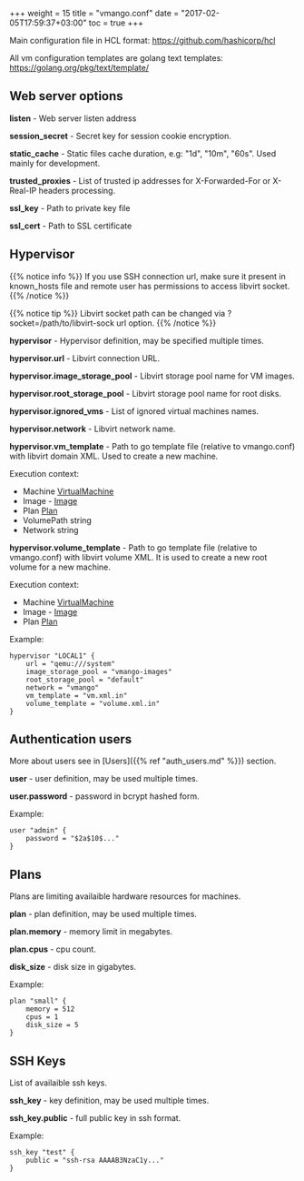 +++
weight = 15
title = "vmango.conf"
date = "2017-02-05T17:59:37+03:00"
toc = true
+++

Main configuration file in HCL format: https://github.com/hashicorp/hcl

All vm configuration templates are golang text templates: https://golang.org/pkg/text/template/

## Web server options

**listen** - Web server listen address

**session_secret** - Secret key for session cookie encryption. 

**static_cache** - Static files cache duration, e.g: "1d", "10m", "60s". Used mainly for development.

**trusted_proxies** - List of trusted ip addresses for X-Forwarded-For or X-Real-IP headers processing.

**ssl_key** - Path to private key file

**ssl_cert** - Path to SSL certificate

## Hypervisor

{{% notice info %}}
If you use SSH connection url, make sure it present in known_hosts file and remote user has permissions to access libvirt socket.
{{% /notice %}}

{{% notice tip %}}
Libvirt socket path can be changed via ?socket=/path/to/libvirt-sock url option.
{{% /notice %}}

**hypervisor** - Hypervisor definition, may be specified multiple times.

**hypervisor.url** - Libvirt connection URL. 

**hypervisor.image_storage_pool** - Libvirt storage pool name for VM images.

**hypervisor.root_storage_pool** - Libvirt storage pool name for root disks.

**hypervisor.ignored_vms** - List of ignored virtual machines names.

**hypervisor.network** - Libvirt network name.

**hypervisor.vm_template** - Path to go template file (relative to vmango.conf) with libvirt domain XML. Used to create a new machine.

Execution context:

* Machine    [VirtualMachine](https://github.com/subuk/vmango/blob/master/src/vmango/models/vm.go#L56) 
* Image  - [Image](https://github.com/subuk/vmango/blob/master/src/vmango/models/image.go#L18)
* Plan       [Plan](https://github.com/subuk/vmango/blob/master/src/vmango/models/plan.go#L3)
* VolumePath string
* Network    string

**hypervisor.volume_template** - Path to go template file (relative to vmango.conf) with libvirt volume XML. It is used to create a new root volume for a new machine.

Execution context:

* Machine    [VirtualMachine](https://github.com/subuk/vmango/blob/master/src/vmango/models/vm.go#L56) 
* Image  - [Image](https://github.com/subuk/vmango/blob/master/src/vmango/models/image.go#L18)
* Plan       [Plan](https://github.com/subuk/vmango/blob/master/src/vmango/models/plan.go#L3)

Example:

    hypervisor "LOCAL1" {
        url = "qemu:///system"
        image_storage_pool = "vmango-images"
        root_storage_pool = "default"
        network = "vmango"
        vm_template = "vm.xml.in"
        volume_template = "volume.xml.in"
    }


## Authentication users

More about users see in [Users]({{% ref "auth_users.md" %}}) section.

**user** - user definition, may be used multiple times.

**user.password** - password in bcrypt hashed form.

Example:

    user "admin" {
        password = "$2a$10$..."
    }

## Plans

Plans are limiting availaible hardware resources for machines.

**plan** - plan definition, may be used multiple times.

**plan.memory** - memory limit in megabytes.

**plan.cpus** - cpu count.

**disk_size** - disk size in gigabytes.

Example:

    plan "small" {
        memory = 512
        cpus = 1
        disk_size = 5
    }

## SSH Keys

List of availaible ssh keys.

**ssh_key** - key definition, may be used multiple times.

**ssh_key.public** - full public key in ssh format.

Example:

    ssh_key "test" {
        public = "ssh-rsa AAAAB3NzaC1y..."
    }
